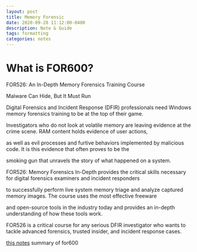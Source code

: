 ```yaml
---
layout: post
title: Memory Forensic
date: 2020-09-28 11:12:00-0400
description: Note & Guide
tags: formatting
categories: notes
---
```


# What is FOR600?

FOR526: An In-Depth Memory Forensics Training Course

Malware Can Hide, But It Must Run

Digital Forensics and Incident Response (DFIR) professionals need Windows memory forensics training to be at the top of their game. 

Investigators who do not look at volatile memory are leaving evidence at the crime scene. RAM content holds evidence of user actions, 

as well as evil processes and furtive behaviors implemented by malicious code. It is this evidence that often proves to be the 

smoking gun that unravels the story of what happened on a system.

FOR526: Memory Forensics In-Depth provides the critical skills necessary for digital forensics examiners and incident responders 

to successfully perform live system memory triage and analyze captured memory images. The course uses the most effective freeware 

and open-source tools in the industry today and provides an in-depth understanding of how these tools work. 

FOR526 is a critical course for any serious DFIR investigator who wants to tackle advanced forensics, trusted insider, and incident response cases.

[this notes](https://docs.google.com/document/d/1FY5Vxrim6dFyG_rfDqHqjTA7SEn7ZhDe0N6dy-4-Aqc/edit?usp=sharing) summary of for600